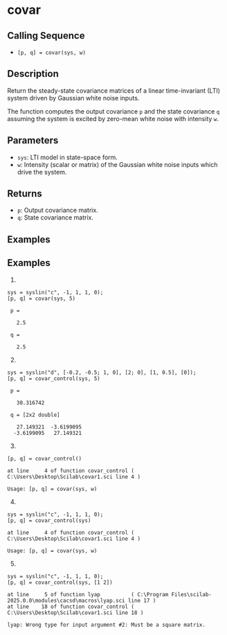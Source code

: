 # covar

## Calling Sequence
- `[p, q] = covar(sys, w)`

## Description
Return the steady-state covariance matrices of a linear time-invariant (LTI) system driven by Gaussian white noise inputs.

The function computes the output covariance `p` and the state covariance `q` assuming the system is excited by zero-mean white noise with intensity `w`.

## Parameters
- `sys`: LTI model in state-space form.
- `w`: Intensity (scalar or matrix) of the Gaussian white noise inputs which drive the system.

## Returns
- `p`: Output covariance matrix.
- `q`: State covariance matrix.

## Examples

## Examples
1.
```
sys = syslin("c", -1, 1, 1, 0);
[p, q] = covar(sys, 5)
```
```
 p = 

   2.5

 q = 

   2.5
```
2.
```
sys = syslin("d", [-0.2, -0.5; 1, 0], [2; 0], [1, 0.5], [0]);
[p, q] = covar_control(sys, 5)
```
```
 p = 

   30.316742

 q = [2x2 double]

   27.149321  -3.6199095
  -3.6199095   27.149321
```

3.
```
[p, q] = covar_control()
```
```
at line     4 of function covar_control ( C:\Users\Desktop\Scilab\covar1.sci line 4 )

Usage: [p, q] = covar(sys, w)
```

4.
```
sys = syslin("c", -1, 1, 1, 0);
[p, q] = covar_control(sys)
```
```
at line     4 of function covar_control ( C:\Users\Desktop\Scilab\covar1.sci line 4 )

Usage: [p, q] = covar(sys, w)
```

5.
```
sys = syslin("c", -1, 1, 1, 0);
[p, q] = covar_control(sys, [1 2])
```
```
at line     5 of function lyap          ( C:\Program Files\scilab-2025.0.0\modules\cacsd\macros\lyap.sci line 17 )
at line    18 of function covar_control ( C:\Users\Desktop\Scilab\covar1.sci line 18 )

lyap: Wrong type for input argument #2: Must be a square matrix.
```
